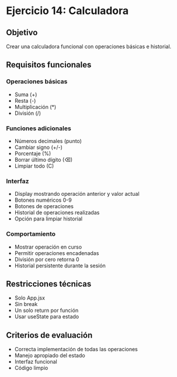 # Ejercicio 14: Calculadora

## Objetivo
Crear una calculadora funcional con operaciones básicas e historial.

## Requisitos funcionales

### Operaciones básicas
- Suma (+)
- Resta (-)
- Multiplicación (*)
- División (/)

### Funciones adicionales
- Números decimales (punto)
- Cambiar signo (+/-)
- Porcentaje (%)
- Borrar último dígito (⌫)
- Limpiar todo (C)

### Interfaz
- Display mostrando operación anterior y valor actual
- Botones numéricos 0-9
- Botones de operaciones
- Historial de operaciones realizadas
- Opción para limpiar historial

### Comportamiento
- Mostrar operación en curso
- Permitir operaciones encadenadas
- División por cero retorna 0
- Historial persistente durante la sesión

## Restricciones técnicas
- Solo App.jsx
- Sin break
- Un solo return por función
- Usar useState para estado

## Criterios de evaluación
- Correcta implementación de todas las operaciones
- Manejo apropiado del estado
- Interfaz funcional
- Código limpio
